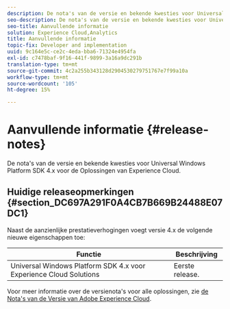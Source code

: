 ```yaml
---
description: De nota's van de versie en bekende kwesties voor Universal Windows Platform SDK 4.x voor de Oplossingen van Experience Cloud.
seo-description: De nota's van de versie en bekende kwesties voor Universal Windows Platform SDK 4.x voor de Oplossingen van Experience Cloud.
seo-title: Aanvullende informatie
solution: Experience Cloud,Analytics
title: Aanvullende informatie
topic-fix: Developer and implementation
uuid: 9c164e5c-ce2c-4eda-bba6-71324e4954fa
exl-id: c7478baf-9f16-441f-9899-3a16a9dc291b
translation-type: tm+mt
source-git-commit: 4c2a255b343128d2904530279751767e7f99a10a
workflow-type: tm+mt
source-wordcount: '105'
ht-degree: 15%

---
```


# Aanvullende informatie {#release-notes}

De nota&#39;s van de versie en bekende kwesties voor Universal Windows Platform SDK 4.x voor de Oplossingen van Experience Cloud.

## Huidige releaseopmerkingen {#section_DC697A291F0A4CB7B669B24488E07DC1}

Naast de aanzienlijke prestatieverhogingen voegt versie 4.x de volgende nieuwe eigenschappen toe:

| Functie | Beschrijving |
|--- |--- |
| Universal Windows Platform SDK 4.x voor Experience Cloud Solutions | Eerste release. |


Voor meer informatie over de versienota&#39;s voor alle oplossingen, zie [de Nota&#39;s van de Versie van Adobe Experience Cloud](https://docs.adobe.com/content/help/nl-NL/release-notes/experience-cloud/current.html).
